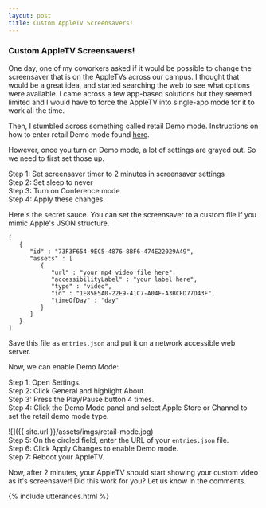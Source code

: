 ```yaml
---
layout: post
title: Custom AppleTV Screensavers!
---
```

### Custom AppleTV Screensavers!
One day, one of my coworkers asked if it would be possible to change the screensaver that is on the AppleTVs across our campus. I thought that would be a great idea, and started searching the web to see what options were available. I came across a few app-based solutions but they seemed limited and I would have to force the AppleTV into single-app mode for it to work all the time. 

Then, I stumbled across something called retail Demo mode. Instructions on how to enter retail Demo mode found <a href="https://www.idownloadblog.com/2016/01/18/apple-tv-store-demo-mode/" target="_blank">here</a>. 

However, once you turn on Demo mode, a lot of settings are grayed out. So we need to first set those up. 

Step 1: Set screensaver timer to 2 minutes in screensaver settings<br />
Step 2: Set sleep to never<br />
Step 3: Turn on Conference mode<br />
Step 4: Apply these changes. <br />

Here's the secret sauce. You can set the screensaver to a custom file if you mimic Apple's JSON structure. 

```
[
   {
      "id" : "73F3F654-9EC5-4876-8BF6-474E22029A49",
      "assets" : [
         {
            "url" : "your mp4 video file here",
            "accessibilityLabel" : "your label here",
            "type" : "video",
            "id" : "1E85E5A0-22E9-41C7-A04F-A3BCFD77D43F",
            "timeOfDay" : "day"
         }         
      ]
   }
]
```
Save this file as `entries.json` and put it on a network accessible web server. 

Now, we can enable Demo Mode: 

Step 1: Open Settings.<br />
Step 2: Click General and highlight About.<br />
Step 3: Press the Play/Pause button 4 times.<br />
Step 4: Click the Demo Mode panel and select Apple Store or Channel to set the retail demo mode type.<br />

![]({{ site.url }}/assets/imgs/retail-mode.jpg)<br />
Step 5: On the circled field, enter the URL of your `entries.json` file. <br />
Step 6: Click Apply Changes to enable Demo mode.<br />
Step 7: Reboot your AppleTV. <br />

Now, after 2 minutes, your AppleTV should start showing your custom video as it's screensaver! Did this work for you? Let us know in the comments. 


{% include utterances.html %}
